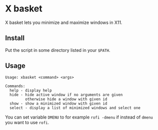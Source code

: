 # X basket
X basket lets you minimize and maximize windows in X11. 

## Install
Put the script in some directory listed in your `$PATH`.

## Usage
```
Usage: xbasket <command> <args>

Commands:
  help - display help
  hide - hide active window if no arguments are given
         otherwise hide a window with given id
  show - show a minimized window with given id
  select - display a list of minimized windows and select one
```
You can set variable `DMENU` to for example `rofi -dmenu` if instead of `dmenu` you want to use `rofi`.
